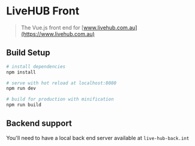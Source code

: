 # LiveHUB Front

> The Vue.js front end for [www.livehub.com.au](https://www.livehub.com.au)

## Build Setup

``` bash
# install dependencies
npm install

# serve with hot reload at localhost:8080
npm run dev

# build for production with minification
npm run build
```

## Backend support
You'll need to have a local back end server available at `live-hub-back.int`
